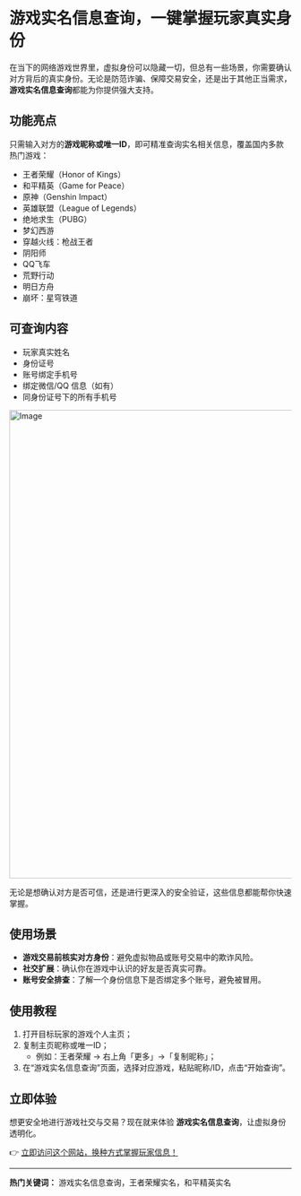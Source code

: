 # 游戏实名信息查询，一键掌握玩家真实身份

在当下的网络游戏世界里，虚拟身份可以隐藏一切，但总有一些场景，你需要确认对方背后的真实身份。无论是防范诈骗、保障交易安全，还是出于其他正当需求，**游戏实名信息查询**都能为你提供强大支持。  

## 功能亮点  
只需输入对方的**游戏昵称或唯一ID**，即可精准查询实名相关信息，覆盖国内多款热门游戏：  

- 王者荣耀（Honor of Kings）  
- 和平精英（Game for Peace）  
- 原神（Genshin Impact）  
- 英雄联盟（League of Legends）  
- 绝地求生（PUBG）  
- 梦幻西游  
- 穿越火线：枪战王者  
- 阴阳师  
- QQ飞车  
- 荒野行动  
- 明日方舟  
- 崩坏：星穹铁道  

## 可查询内容  
- 玩家真实姓名  
- 身份证号  
- 账号绑定手机号  
- 绑定微信/QQ 信息（如有）  
- 同身份证号下的所有手机号  

<img width="1292" height="836" alt="Image" src="https://github.com/user-attachments/assets/128ce818-d7c7-4098-af1a-0b78f183c4a9" />

无论是想确认对方是否可信，还是进行更深入的安全验证，这些信息都能帮你快速掌握。  

## 使用场景  
- **游戏交易前核实对方身份**：避免虚拟物品或账号交易中的欺诈风险。  
- **社交扩展**：确认你在游戏中认识的好友是否真实可靠。  
- **账号安全排查**：了解一个身份信息下是否绑定多个账号，避免被冒用。  

## 使用教程  
1. 打开目标玩家的游戏个人主页；  
2. 复制主页昵称或唯一ID；  
   - 例如：王者荣耀 → 右上角「更多」→「复制昵称」；  
3. 在“游戏实名信息查询”页面，选择对应游戏，粘贴昵称/ID，点击“开始查询”。  

## 立即体验  
想更安全地进行游戏社交与交易？现在就来体验 **游戏实名信息查询**，让虚拟身份透明化。  

👉 [立即访问这个网站，换种方式掌握玩家信息！](https://www.chadangwang.com)  

---

**热门关键词：** 游戏实名信息查询，王者荣耀实名，和平精英实名
